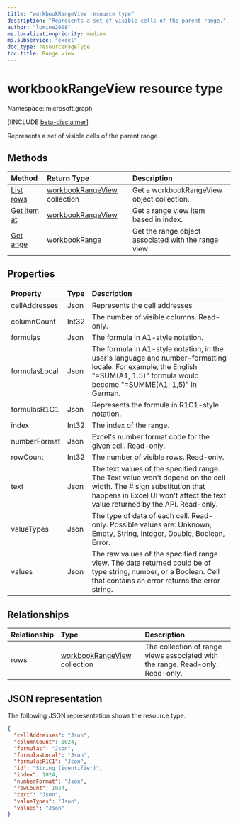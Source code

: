 ```yaml
---
title: "workbookRangeView resource type"
description: "Represents a set of visible cells of the parent range."
author: "lumine2008"
ms.localizationpriority: medium
ms.subservice: "excel"
doc_type: resourcePageType
toc.title: Range view
---
```


# workbookRangeView resource type

Namespace: microsoft.graph

[!INCLUDE [beta-disclaimer](../../includes/beta-disclaimer.md)]

Represents a set of visible cells of the parent range.

## Methods

| Method		   | Return Type	|Description|
|:---------------|:--------|:----------|
|[List rows](../api/workbookrangeview-list-rows.md) |[workbookRangeView](workbookrangeview.md) collection| Get a workbookRangeView object collection.|
|[Get item at](../api/workbookrangeview-itemat.md)|[workbookRangeView](workbookrangeview.md)|Get a range view item based in index.|
|[Get ange](../api/workbookrangeview-range.md)|[workbookRange](workbookrange.md)|Get the range object associated with the range view|

## Properties
| Property	   | Type	|Description|
|:---------------|:--------|:----------|
|cellAddresses|Json|Represents the cell addresses|
|columnCount|Int32|The number of visible columns. Read-only.|
|formulas|Json|The formula in A1-style notation.	|
|formulasLocal|Json|The formula in A1-style notation, in the user's language and number-formatting locale. For example, the English "=SUM(A1, 1.5)" formula would become "=SUMME(A1; 1,5)" in German.	|
|formulasR1C1|Json|Represents the formula in R1C1-style notation.	|
|index|Int32|The index of the range.|
|numberFormat|Json|Excel's number format code for the given cell. Read-only.	|
|rowCount|Int32|The number of visible rows. Read-only.	|
|text|Json|The text values of the specified range. The Text value won't depend on the cell width. The # sign substitution that happens in Excel UI won't affect the text value returned by the API. Read-only.	|
|valueTypes|Json|The type of data of each cell. Read-only. Possible values are: Unknown, Empty, String, Integer, Double, Boolean, Error.	|
|values|Json|The raw values of the specified range view. The data returned could be of type string, number, or a Boolean. Cell that contains an error returns the error string.	|

## Relationships
| Relationship | Type	|Description|
|:---------------|:--------|:----------|
|rows|[workbookRangeView](workbookrangeview.md) collection| The collection of range views associated with the range. Read-only.	Read-only.|

## JSON representation
The following JSON representation shows the resource type.
<!-- {
  "blockType": "resource",
  "optionalProperties": [  ],
  "keyProperty": "id",
  "baseType":"microsoft.graph.entity",
  "@odata.type": "microsoft.graph.workbookRangeView"
}-->
```json
{
  "cellAddresses": "Json",
  "columnCount": 1024,
  "formulas": "Json",
  "formulasLocal": "Json",
  "formulasR1C1": "Json",
  "id": "String (identifier)",
  "index": 1024,
  "numberFormat": "Json",
  "rowCount": 1024,
  "text": "Json",
  "valueTypes": "Json",
  "values": "Json"
}
```


